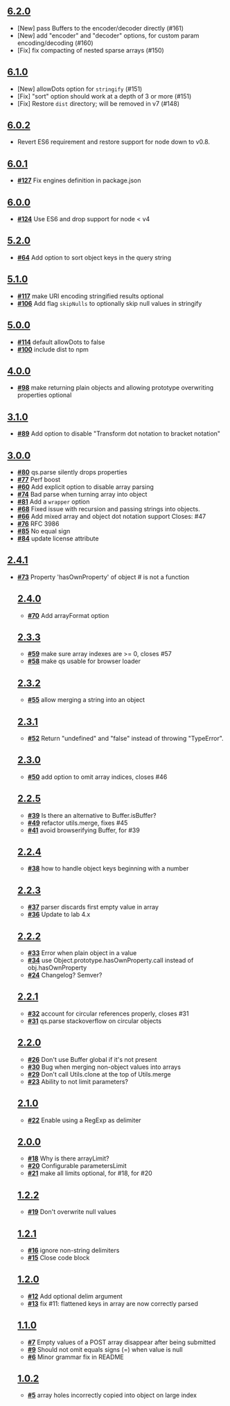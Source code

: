 ## [**6.2.0**](https://github.com/ljharb/qs/issues?milestone=36&state=closed)
- [New] pass Buffers to the encoder/decoder directly (#161)
- [New] add "encoder" and "decoder" options, for custom param encoding/decoding (#160)
- [Fix] fix compacting of nested sparse arrays (#150)

## [**6.1.0**](https://github.com/ljharb/qs/issues?milestone=35&state=closed)
- [New] allowDots option for `stringify` (#151)
- [Fix] "sort" option should work at a depth of 3 or more (#151)
- [Fix] Restore `dist` directory; will be removed in v7 (#148)

## [**6.0.2**](https://github.com/ljharb/qs/issues?milestone=33&state=closed)
- Revert ES6 requirement and restore support for node down to v0.8.

## [**6.0.1**](https://github.com/ljharb/qs/issues?milestone=32&state=closed)
- [**#127**](https://github.com/ljharb/qs/pull/127) Fix engines definition in package.json

## [**6.0.0**](https://github.com/ljharb/qs/issues?milestone=31&state=closed)
- [**#124**](https://github.com/ljharb/qs/issues/124) Use ES6 and drop support for node < v4

## [**5.2.0**](https://github.com/ljharb/qs/issues?milestone=30&state=closed)
- [**#64**](https://github.com/ljharb/qs/issues/64) Add option to sort object keys in the query string

## [**5.1.0**](https://github.com/ljharb/qs/issues?milestone=29&state=closed)
- [**#117**](https://github.com/ljharb/qs/issues/117) make URI encoding stringified results optional
- [**#106**](https://github.com/ljharb/qs/issues/106) Add flag `skipNulls` to optionally skip null values in stringify

## [**5.0.0**](https://github.com/ljharb/qs/issues?milestone=28&state=closed)
- [**#114**](https://github.com/ljharb/qs/issues/114) default allowDots to false
- [**#100**](https://github.com/ljharb/qs/issues/100) include dist to npm

## [**4.0.0**](https://github.com/ljharb/qs/issues?milestone=26&state=closed)
- [**#98**](https://github.com/ljharb/qs/issues/98) make returning plain objects and allowing prototype overwriting properties optional

## [**3.1.0**](https://github.com/ljharb/qs/issues?milestone=24&state=closed)
- [**#89**](https://github.com/ljharb/qs/issues/89) Add option to disable "Transform dot notation to bracket notation"

## [**3.0.0**](https://github.com/ljharb/qs/issues?milestone=23&state=closed)
- [**#80**](https://github.com/ljharb/qs/issues/80) qs.parse silently drops properties
- [**#77**](https://github.com/ljharb/qs/issues/77) Perf boost
- [**#60**](https://github.com/ljharb/qs/issues/60) Add explicit option to disable array parsing
- [**#74**](https://github.com/ljharb/qs/issues/74) Bad parse when turning array into object
- [**#81**](https://github.com/ljharb/qs/issues/81) Add a `wrapper` option
- [**#68**](https://github.com/ljharb/qs/issues/68) Fixed issue with recursion and passing strings into objects.
- [**#66**](https://github.com/ljharb/qs/issues/66) Add mixed array and object dot notation support Closes: #47
- [**#76**](https://github.com/ljharb/qs/issues/76) RFC 3986
- [**#85**](https://github.com/ljharb/qs/issues/85) No equal sign
- [**#84**](https://github.com/ljharb/qs/issues/84) update license attribute

## [**2.4.1**](https://github.com/ljharb/qs/issues?milestone=20&state=closed)
- [**#73**](https://github.com/ljharb/qs/issues/73) Property 'hasOwnProperty' of object #<Object> is not a function

## [**2.4.0**](https://github.com/ljharb/qs/issues?milestone=19&state=closed)
- [**#70**](https://github.com/ljharb/qs/issues/70) Add arrayFormat option

## [**2.3.3**](https://github.com/ljharb/qs/issues?milestone=18&state=closed)
- [**#59**](https://github.com/ljharb/qs/issues/59) make sure array indexes are >= 0, closes #57
- [**#58**](https://github.com/ljharb/qs/issues/58) make qs usable for browser loader

## [**2.3.2**](https://github.com/ljharb/qs/issues?milestone=17&state=closed)
- [**#55**](https://github.com/ljharb/qs/issues/55) allow merging a string into an object

## [**2.3.1**](https://github.com/ljharb/qs/issues?milestone=16&state=closed)
- [**#52**](https://github.com/ljharb/qs/issues/52) Return "undefined" and "false" instead of throwing "TypeError".

## [**2.3.0**](https://github.com/ljharb/qs/issues?milestone=15&state=closed)
- [**#50**](https://github.com/ljharb/qs/issues/50) add option to omit array indices, closes #46

## [**2.2.5**](https://github.com/ljharb/qs/issues?milestone=14&state=closed)
- [**#39**](https://github.com/ljharb/qs/issues/39) Is there an alternative to Buffer.isBuffer?
- [**#49**](https://github.com/ljharb/qs/issues/49) refactor utils.merge, fixes #45
- [**#41**](https://github.com/ljharb/qs/issues/41) avoid browserifying Buffer, for #39

## [**2.2.4**](https://github.com/ljharb/qs/issues?milestone=13&state=closed)
- [**#38**](https://github.com/ljharb/qs/issues/38) how to handle object keys beginning with a number

## [**2.2.3**](https://github.com/ljharb/qs/issues?milestone=12&state=closed)
- [**#37**](https://github.com/ljharb/qs/issues/37) parser discards first empty value in array
- [**#36**](https://github.com/ljharb/qs/issues/36) Update to lab 4.x

## [**2.2.2**](https://github.com/ljharb/qs/issues?milestone=11&state=closed)
- [**#33**](https://github.com/ljharb/qs/issues/33) Error when plain object in a value
- [**#34**](https://github.com/ljharb/qs/issues/34) use Object.prototype.hasOwnProperty.call instead of obj.hasOwnProperty
- [**#24**](https://github.com/ljharb/qs/issues/24) Changelog? Semver?

## [**2.2.1**](https://github.com/ljharb/qs/issues?milestone=10&state=closed)
- [**#32**](https://github.com/ljharb/qs/issues/32) account for circular references properly, closes #31
- [**#31**](https://github.com/ljharb/qs/issues/31) qs.parse stackoverflow on circular objects

## [**2.2.0**](https://github.com/ljharb/qs/issues?milestone=9&state=closed)
- [**#26**](https://github.com/ljharb/qs/issues/26) Don't use Buffer global if it's not present
- [**#30**](https://github.com/ljharb/qs/issues/30) Bug when merging non-object values into arrays
- [**#29**](https://github.com/ljharb/qs/issues/29) Don't call Utils.clone at the top of Utils.merge
- [**#23**](https://github.com/ljharb/qs/issues/23) Ability to not limit parameters?

## [**2.1.0**](https://github.com/ljharb/qs/issues?milestone=8&state=closed)
- [**#22**](https://github.com/ljharb/qs/issues/22) Enable using a RegExp as delimiter

## [**2.0.0**](https://github.com/ljharb/qs/issues?milestone=7&state=closed)
- [**#18**](https://github.com/ljharb/qs/issues/18) Why is there arrayLimit?
- [**#20**](https://github.com/ljharb/qs/issues/20) Configurable parametersLimit
- [**#21**](https://github.com/ljharb/qs/issues/21) make all limits optional, for #18, for #20

## [**1.2.2**](https://github.com/ljharb/qs/issues?milestone=6&state=closed)
- [**#19**](https://github.com/ljharb/qs/issues/19) Don't overwrite null values

## [**1.2.1**](https://github.com/ljharb/qs/issues?milestone=5&state=closed)
- [**#16**](https://github.com/ljharb/qs/issues/16) ignore non-string delimiters
- [**#15**](https://github.com/ljharb/qs/issues/15) Close code block

## [**1.2.0**](https://github.com/ljharb/qs/issues?milestone=4&state=closed)
- [**#12**](https://github.com/ljharb/qs/issues/12) Add optional delim argument
- [**#13**](https://github.com/ljharb/qs/issues/13) fix #11: flattened keys in array are now correctly parsed

## [**1.1.0**](https://github.com/ljharb/qs/issues?milestone=3&state=closed)
- [**#7**](https://github.com/ljharb/qs/issues/7) Empty values of a POST array disappear after being submitted
- [**#9**](https://github.com/ljharb/qs/issues/9) Should not omit equals signs (=) when value is null
- [**#6**](https://github.com/ljharb/qs/issues/6) Minor grammar fix in README

## [**1.0.2**](https://github.com/ljharb/qs/issues?milestone=2&state=closed)
- [**#5**](https://github.com/ljharb/qs/issues/5) array holes incorrectly copied into object on large index
